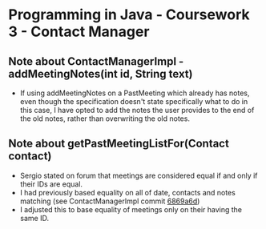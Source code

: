 # Programming in Java - Coursework 3 - Contact Manager
Note about ContactManagerImpl - addMeetingNotes(int id, String text)
--------------
* If using addMeetingNotes on a PastMeeting which already has notes, even though the specification doesn't state specifically what to do in this case, I have opted to add the notes the user provides to the end of the old notes, rather than overwriting the old notes.

Note about getPastMeetingListFor(Contact contact)
--------------
* Sergio stated on forum that meetings are considered equal if and only if their IDs are equal.
* I had previously based equality on all of date, contacts and notes matching (see ContactManagerImpl commit [6869a6d](https://github.com/BBK-PiJ-2015-08/cw-cm/commit/6869a6d0627d03b75464a92ab7e9da4de8478ef0))
* I adjusted this to base equality of meetings only on their having the same ID.